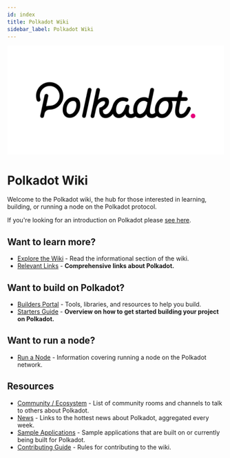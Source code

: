 ```yaml
---
id: index
title: Polkadot Wiki
sidebar_label: Polkadot Wiki
---
```


![Polkadot Logo](./img/Polkadot_logotype_color.svg)

# Polkadot Wiki

Welcome to the Polkadot wiki, the hub for those interested in learning, building, or running a node on the Polkadot protocol.

If you're looking for an introduction on Polkadot please [see here](polkadot-learn-introduction).

## Want to learn more?

- [Explore the Wiki](polkadot-learn-index) - Read the informational section of the wiki.
- [Relevant Links](polkadot-learn-relevant-links) - **Comprehensive links about Polkadot.**

## Want to build on Polkadot?

- [Builders Portal](polkadot-build-index) - Tools, libraries, and resources to help you build.
- [Starters Guide](polkadot-build-build-with-polkadot) - **Overview on how to get started building your project on Polkadot.**

## Want to run a node?

- [Run a Node](polkadot-node-index) - Information covering running a node on the Polkadot network.

## Resources

- [Community / Ecosystem](community) - List of community rooms and channels to talk to others about Polkadot.
- [News](news) - Links to the hottest news about Polkadot, aggregated every week.
- [Sample Applications](polkadot-build-examples-index) - Sample applications that are built on or currently being built for Polkadot.
- [Contributing Guide](contributing) - Rules for contributing to the wiki.
